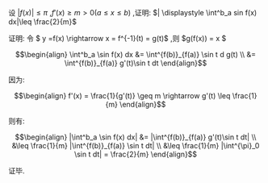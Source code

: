 设 $|f(x)| \leq \pi$ ,$f'(x) \geq m >0(a\leq x \leq b)$ ,证明: $| \displaystyle \int^b_a sin f(x) dx|\leq \frac{2}{m}$ 

证明:
令 $ y =f(x) \rightarrow x = f^{-1}(t) = g(t)$ ,则 $g(f(x)) = x $

$$\begin{align}
    \int^b_a \sin f(x) dx &= \int^{f(b)}_{f(a)} \sin t d g(t) \\
    &= \int^{f(b)}_{f(a)} g'(t)\sin t dt
\end{align}$$

因为:

$$\begin{align}
    f'(x) = \frac{1}{g'(t)} \geq m \rightarrow g'(t) \leq \frac{1}{m}
\end{align}$$

则有:

$$\begin{align}
    |\int^b_a \sin f(x) dx| 
    &= |\int^{f(b)}_{f(a)} g'(t)\sin t dt| \\
    &\leq \frac{1}{m} |\int^{f(b)}_{f(a)} \sin t dt| \\
    &\leq \frac{1}{m} |\int^{\pi}_0 \sin t dt| = \frac{2}{m}
\end{align}$$

证毕.

